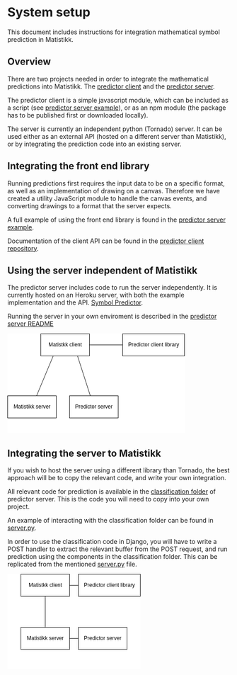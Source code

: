 # System setup

This document includes instructions for integration mathematical symbol prediction in Matistikk.

## Overview

There are two projects needed in order to integrate the mathematical predictions into Matistikk. The [predictor client](https://github.com/bachelor10/PredictorClient) and the [predictor server](https://github.com/bachelor10/symbol-predictor-server).

The predictor client is a simple javascript module, which can be included as a script (see [predictor server example](https://github.com/bachelor10/symbol-predictor-server/tree/master/example)), or as an npm module (the package has to be published first or downloaded locally).

The server is currently an independent python (Tornado) server. It can  be used either as an external API (hosted on a different server than Matistikk), or by integrating the prediction code into an existing server.

## Integrating the front end library

Running predictions first requires the input data to be on a specific format, as well as an implementation of drawing on a canvas. Therefore we have created a utility JavaScript module to handle the canvas events, and converting drawings to a format that the server expects.

A full example of using the front end library is found in the [predictor server example](https://github.com/bachelor10/symbol-predictor-server/tree/master/example).

Documentation of the client API can be found in the [predictor client repository](https://github.com/bachelor10/PredictorClient).

## Using the server independent of Matistikk

The predictor server includes code to run the server independently. It is currently hosted on an Heroku server, with both the example implementation and the API. [Symbol Predictor](https://symbol-predictor-server.herokuapp.com
). 

Running the server in your own enviroment is described in the [predictor server README](https://github.com/bachelor10/symbol-predictor-server/blob/master/README.md)

![Model of an independent predictor server connected the Matstikk client.](./independent_sys_model2.png "Independent server model")


## Integrating the server to Matistikk

If you wish to host the server using a different library than Tornado, the best approach will be to copy the relevant code, and write your own integration.

All relevant code for prediction is available in the [classification folder]() of predictor server. This is the code you will need to copy into your own project.

An example of interacting with the classification folder can be found in [server.py](https://github.com/bachelor10/symbol-predictor-server/blob/master/server.py). 

In order to use the classification code in Django, you will have to write a POST handler to extract the relevant buffer from the POST request, and run prediction using the components in the classification folder. This can be replicated from the mentioned [server.py](https://github.com/bachelor10/symbol-predictor-server/blob/master/server.py) file.

![Model of an independent predictor server connected the Matstikk client.](./combined_sys_model.png "Independent server model")
